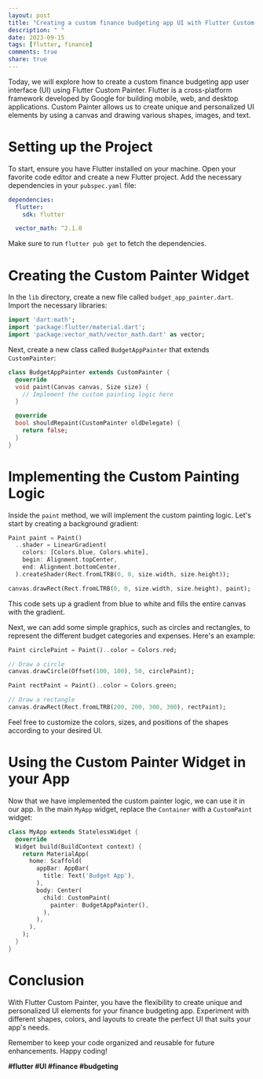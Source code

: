 ```yaml
---
layout: post
title: "Creating a custom finance budgeting app UI with Flutter Custom Painter"
description: " "
date: 2023-09-15
tags: [flutter, finance]
comments: true
share: true
---
```


Today, we will explore how to create a custom finance budgeting app user interface (UI) using Flutter Custom Painter. Flutter is a cross-platform framework developed by Google for building mobile, web, and desktop applications. Custom Painter allows us to create unique and personalized UI elements by using a canvas and drawing various shapes, images, and text.

# Setting up the Project

To start, ensure you have Flutter installed on your machine. Open your favorite code editor and create a new Flutter project. Add the necessary dependencies in your `pubspec.yaml` file:

```yaml
dependencies:
  flutter:
    sdk: flutter

  vector_math: ^2.1.0
```

Make sure to run `flutter pub get` to fetch the dependencies.

# Creating the Custom Painter Widget

In the `lib` directory, create a new file called `budget_app_painter.dart`. Import the necessary libraries:

```dart
import 'dart:math';
import 'package:flutter/material.dart';
import 'package:vector_math/vector_math.dart' as vector;
```

Next, create a new class called `BudgetAppPainter` that extends `CustomPainter`:

```dart
class BudgetAppPainter extends CustomPainter {
  @override
  void paint(Canvas canvas, Size size) {
    // Implement the custom painting logic here
  }

  @override
  bool shouldRepaint(CustomPainter oldDelegate) {
    return false;
  }
}
```

# Implementing the Custom Painting Logic

Inside the `paint` method, we will implement the custom painting logic. Let's start by creating a background gradient:

```dart
Paint paint = Paint()
  ..shader = LinearGradient(
    colors: [Colors.blue, Colors.white],
    begin: Alignment.topCenter,
    end: Alignment.bottomCenter,
  ).createShader(Rect.fromLTRB(0, 0, size.width, size.height));

canvas.drawRect(Rect.fromLTRB(0, 0, size.width, size.height), paint);
```

This code sets up a gradient from blue to white and fills the entire canvas with the gradient.

Next, we can add some simple graphics, such as circles and rectangles, to represent the different budget categories and expenses. Here's an example:

```dart
Paint circlePaint = Paint()..color = Colors.red;

// Draw a circle
canvas.drawCircle(Offset(100, 100), 50, circlePaint);

Paint rectPaint = Paint()..color = Colors.green;

// Draw a rectangle
canvas.drawRect(Rect.fromLTRB(200, 200, 300, 300), rectPaint);
```

Feel free to customize the colors, sizes, and positions of the shapes according to your desired UI.

# Using the Custom Painter Widget in your App

Now that we have implemented the custom painter logic, we can use it in our app. In the main `MyApp` widget, replace the `Container` with a `CustomPaint` widget:

```dart
class MyApp extends StatelessWidget {
  @override
  Widget build(BuildContext context) {
    return MaterialApp(
      home: Scaffold(
        appBar: AppBar(
          title: Text('Budget App'),
        ),
        body: Center(
          child: CustomPaint(
            painter: BudgetAppPainter(),
          ),
        ),
      ),
    );
  }
}
```

# Conclusion

With Flutter Custom Painter, you have the flexibility to create unique and personalized UI elements for your finance budgeting app. Experiment with different shapes, colors, and layouts to create the perfect UI that suits your app's needs.

Remember to keep your code organized and reusable for future enhancements. Happy coding!

**#flutter #UI #finance #budgeting**